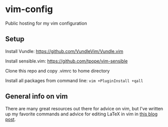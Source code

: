 # vim-config
Public hosting for my vim configuration

## Setup

Install Vundle: https://github.com/VundleVim/Vundle.vim

Install sensible.vim: https://github.com/tpope/vim-sensible

Clone this repo and copy .vimrc to home directory

Install all packages from command line: `vim +PluginInstall +qall`

## General info on vim

There are many great resources out there for advice on vim, but I've written up
my favorite commands and advice for editing LaTeX in vim in
[this blog post](http://www.markbuckler.com/post/latex-in-vim/).



